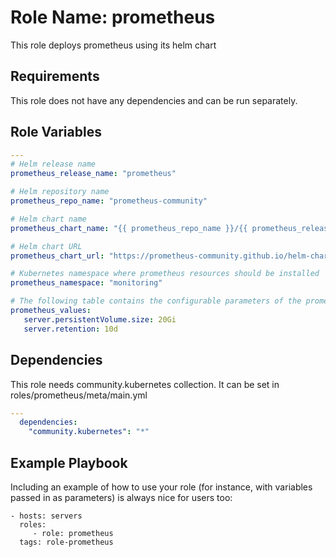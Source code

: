 Role Name: prometheus
=========

This role deploys prometheus using its helm chart

Requirements
------------

This role does not have any dependencies and can be run separately.

Role Variables
--------------

```yaml
---
# Helm release name
prometheus_release_name: "prometheus"

# Helm repository name
prometheus_repo_name: "prometheus-community"

# Helm chart name
prometheus_chart_name: "{{ prometheus_repo_name }}/{{ prometheus_release_name }}"

# Helm chart URL
prometheus_chart_url: "https://prometheus-community.github.io/helm-charts"

# Kubernetes namespace where prometheus resources should be installed
prometheus_namespace: "monitoring"

# The following table contains the configurable parameters of the prometheus
prometheus_values:
   server.persistentVolume.size: 20Gi
   server.retention: 10d
```

Dependencies
------------

This role needs community.kubernetes collection. It can be set in roles/prometheus/meta/main.yml
```yaml
---
  dependencies:
    "community.kubernetes": "*"
```

Example Playbook
----------------

Including an example of how to use your role (for instance, with variables passed in as parameters) is always nice for users too:

    - hosts: servers
      roles:
         - role: prometheus
      tags: role-prometheus
